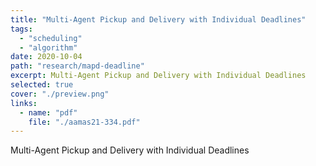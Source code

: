 ```yaml
---
title: "Multi-Agent Pickup and Delivery with Individual Deadlines"
tags: 
  - "scheduling"
  - "algorithm"
date: 2020-10-04
path: "research/mapd-deadline"
excerpt: Multi-Agent Pickup and Delivery with Individual Deadlines
selected: true
cover: "./preview.png"
links:
  - name: "pdf"
    file: "./aamas21-334.pdf"
---
```


Multi-Agent Pickup and Delivery with Individual Deadlines

